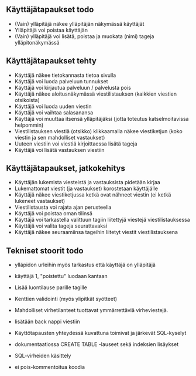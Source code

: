 ## Käyttäjätapaukset todo
  * (Vain) ylläpitäjä näkee ylläpitäjän näkymässä käyttäjät
  * Ylläpitäjä voi poistaa käyttäjän
  * (Vain) ylläpitäjä voi lisätä, poistaa ja muokata (nimi) tageja ylläpitonäkymässä
  
## Käyttäjätapaukset tehty
  * Käyttäjä näkee tietokannasta tietoa sivulla
  * Käyttäjä voi luoda palveluun tunnukset
  * Käyttäjä voi kirjautua palveluun / palvelusta pois
  * Käyttäjä näkee aloitusnäkymässä viestilistauksen (kaikkien viestien otsikoista)
  * Käyttäjä voi luoda uuden viestin
  * Käyttäjä voi vaihtaa salasanansa
  * Käyttäjä voi muuttaa itsensä ylläpitäjäksi (jotta toteutus katselmoitavissa helpommin)
  * Viestilistauksen viestiä (otsikko) klikkaamalla näkee viestiketjun (koko viestin ja sen mahdolliset vastaukset)
  * Uuteen viestiin voi viestiä kirjoittaessa lisätä tageja
  * Käyttäjä voi lisätä vastauksen viestiin

## Käyttäjätapaukset, jatkokehitys
  * Käyttäjän lukemista viesteistä ja vastauksista pidetään kirjaa
  * Lukemattomat viestit (ja vastaukset) korostetaan käyttäjälle  
  * Käyttäjä näkee viestiketjussa ketkä ovat nähneet viestin (ei ketkä lukeneet vastaukset)
  * Viestilistausta voi rajata ajan perusteella
  * Käyttäjä voi poistaa oman tilinsä
  * Käyttäjä voi tarkastella valittuun tagiin liitettyjä viestejä viestilistauksessa
  * Käyttäjä voi valita tageja seurattavaksi
  * Käyttäjä näkee seuraamiinsa tageihin liitetyt viestit viestilistauksena

## Tekniset stoorit todo 
  * ylläpidon urleihin myös tarkastus että käyttäjä on ylläpitäjä
  * käyttäjä 1, "poistettu" luodaan kantaan
  * Lisää luontilause parille tagille
  * Kenttien validointi (myös ylipitkät syötteet)
  * Mahdolliset virhetilanteet tuottavat ymmärrettäviä virheviestejä. 
  * lisätään back nappi viestiin

  * Käyttötapausten yhteydessä kuvattuna toimivat ja järkevät SQL-kyselyt
  * dokumentaatiossa CREATE TABLE -lauseet sekä indeksien lisäykset
  * SQL-virheiden käsittely
  * ei pois-kommentoitua koodia 